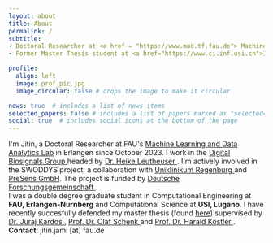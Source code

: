 ```yaml
---
layout: about
title: About
permalink: /
subtitle: 
- Doctoral Researcher at <a href = "https://www.mad.tf.fau.de"> Machine Learning and Data Analytics Lab</a>.<br>
- Former Master Thesis student at <a href="https://www.ci.inf.usi.ch">Institute of Computing (CI)</a> at USI, Lugano.

profile:
  align: left
  image: prof_pic.jpg
  image_circular: false # crops the image to make it circular

news: true  # includes a list of news items
selected_papers: false # includes a list of papers marked as "selected={true}"
social: true  # includes social icons at the bottom of the page
---
```


I'm Jitin, a Doctoral Researcher at FAU's <a href = "https://www.mad.tf.fau.de"> Machine Learning and Data Analytics Lab</a> in Erlangen since October 2023. I work in the <a href="https://www.mad.tf.fau.de/research/groups/digital-health-biosignals/"> Digital Biosignals Group </a> headed by <a href="http://leutheuser.eu"> Dr. Heike Leutheuser </a>. I'm actively involved in the SWODDYS project, a collaboration with <a href="https://www.ukr.de/en/"> Uniklinikum Regenburg </a> and <a href="https://www.presens.de"> PreSens GmbH</a>. The project is funded by <a href="http://dfg.de"> Deutsche Forschungsgemeinschaft </a>.
<br>
I was a double degree graduate student in Computational Engineering at **FAU, Erlangen-Nurnberg** and Computational Science at **USI, Lugano**. I have recently succesfully defended my master thesis (found  <a href="https://thesis.bul.sbu.usi.ch/theses/2116-2223Jami/pdf?1680767660/">here</a>) supervised by <a href="https://scholar.google.com/citations?user=gEIEcVcAAAAJ&hl=en"> Dr. Juraj Kardos </a>, <a href="https://scholar.google.ch/olaf.schenk"> Prof. Dr. Olaf Schenk </a> and <a href="https://www.cs10.tf.fau.de/person/harald-koestler/"> Prof. Dr. Harald Köstler </a>.
<br>
**Contact**: jitin.jami [at] fau.de